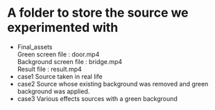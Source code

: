 # A folder to store the source we experimented with
- Final_assets  
  Green screen file : door.mp4  
  Background screen file : bridge.mp4  
  Result file : result.mp4  
- case1
Source taken in real life
- case2
Source whose existing background was removed and green background was applied.
- case3
Various effects sources with a green background
